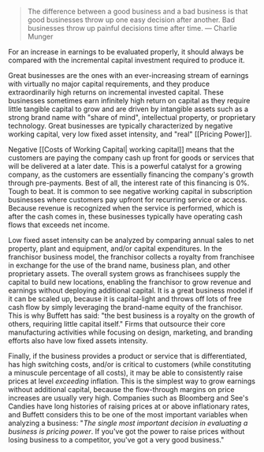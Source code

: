 > The difference between a good business and a bad business is that good businesses throw up one easy decision after another. Bad businesses throw up painful decisions time after time. 
— Charlie Munger


For an increase in earnings to be evaluated properly, it should always be compared with the incremental capital investment required to produce it.

Great businesses are the ones with an ever-increasing stream of earnings with virtually no major capital requirements, and they produce extraordinarily high returns on incremental invested capital. These businesses sometimes earn infinitely high return on capital as they require little tangible capital to grow and are driven by intangible assets such as a strong brand name with "share of mind", intellectual property, or proprietary technology. Great businesses are typically characterized by negative working capital, very low fixed asset intensity, and "real" [[Pricing Power]].

Negative [[Costs of Working Capital| working capital]] means that the customers are paying the company cash up front for goods or services that will be delivered at a later date. This is a powerful catalyst for a growing company, as the customers are essentially financing the company's growth through pre-payments. Best of all, the interest rate of this financing is 0%. Tough to beat. It is common to see negative working capital in subscription businesses where customers pay upfront for recurring service or access. Because revenue is recognized when the service is performed, which is after the cash comes in, these businesses typically have operating cash flows that exceeds net income.

Low fixed asset intensity can be analyzed by comparing annual sales to net property, plant and equipment, and/or capital expenditures. In the franchisor business model, the franchisor collects a royalty from franchisee in exchange for the use of the brand name, business plan, and other proprietary assets. The overall system grows as franchisees supply the capital to build new locations, enabling the franchisor to grow revenue and earnings without deploying additional capital. It is a great business model if it can be scaled up, because it is capital-light and throws off lots of free cash flow by simply leveraging the brand-name equity of the franchisor. This is why Buffett has said: "the best business is a royalty on the growth of others, requiring little capital itself." Firms that outsource their core manufacturing activities while focusing on design, marketing, and branding efforts also have low fixed assets intensity.

Finally, if the business provides a product or service that is differentiated, has high switching costs, and/or is critical to customers (while constituting a minuscule percentage of all costs), it may be able to consistently raise prices at level *exceeding* inflation. This is the simplest way to grow earnings without additional capital, because the flow-through margins on price increases are usually very high. Companies such as Bloomberg and See's Candies have long histories of raising prices at or above inflationary rates, and Buffett considers this to be one of the most important variables when analyzing a business: "*The single most important decision in evaluating a business is pricing power*. If you've got the power to raise prices without losing business to a competitor, you've got a very good business."
